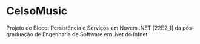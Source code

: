 # CelsoMusic

Projeto de Bloco: Persistência e Serviços em Nuvem .NET [22E2_1] da pós-graduação de Engenharia de Software em .Net do Infnet.
